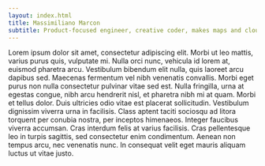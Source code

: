 ```yaml
---
layout: index.html
title: Massimiliano Marcon
subtitle: Product-focused engineer, creative coder, makes maps and clouds 
---
```


Lorem ipsum dolor sit amet, consectetur adipiscing elit. Morbi ut leo mattis, varius purus quis, vulputate mi. Nulla orci nunc, vehicula id lorem at, euismod pharetra arcu. Vestibulum bibendum elit nulla, quis laoreet arcu dapibus sed. Maecenas fermentum vel nibh venenatis convallis. Morbi eget purus non nulla consectetur pulvinar vitae sed est. Nulla fringilla, urna at egestas congue, nibh arcu hendrerit nisl, et pharetra nibh mi at quam. Morbi et tellus dolor. Duis ultricies odio vitae est placerat sollicitudin. Vestibulum dignissim viverra urna in facilisis. Class aptent taciti sociosqu ad litora torquent per conubia nostra, per inceptos himenaeos. Integer faucibus viverra accumsan. Cras interdum felis at varius facilisis. Cras pellentesque leo in turpis sagittis, sed consectetur enim condimentum. Aenean non tempus arcu, nec venenatis nunc. In consequat velit eget mauris aliquam luctus ut vitae justo.